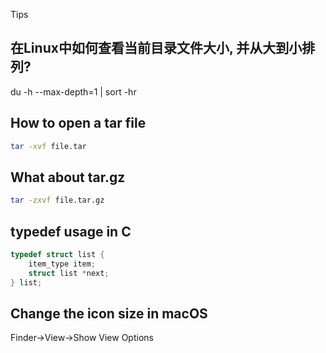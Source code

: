 Tips



## 在Linux中如何查看当前目录文件大小, 并从大到小排列?

du -h --max-depth=1 | sort -hr



## How to open a tar file

```bash
tar -xvf file.tar
```



##  What about tar.gz

```bash
tar -zxvf file.tar.gz
```



## typedef usage in C

```c
typedef struct list {
  	item_type item;
  	struct list *next;
} list;
```







## Change the icon size in macOS



Finder->View->Show View Options
